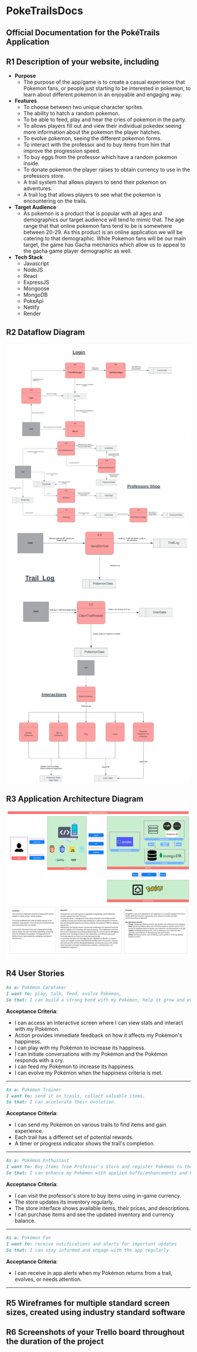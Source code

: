 # PokeTrailsDocs

## Official Documentation for the PokéTrails Application

## R1 Description of your website, including

- **Purpose**
    - The purpose of the app/game is to create a casual experience that Pokemon fans, or people just starting to be interested in pokemon, to learn about different pokemon in an enjoyable and engaging way.
- **Features**
    - To choose between two unique character sprites.
    - The ability to hatch a random pokemon.
    - To be able to feed, play and hear the cries of pokemon in the party.
    - To allows players fill out and view their individual pokedex seeing more information about the pokemon the player hatches.
    - To evolve pokemon, seeing the different pokemon forms. 
    - To interact with the professor and to buy items from him that improve the progression speed.
    - To buy eggs from the professor which have a random pokemon inside.
    - To donate pokemon the player raises to obtain currency to use in the professors store.
    - A trail system that allows players to send their pokemon on adventures.
    - A trail log that allows players to see what the pokemon is encountering on the trails.
- **Target Audience**
  - As pokemon is a product that is popular with all ages and demographics our target audience will tend to mimic that. The age range that that online pokemon fans tend to be is somewhere between 20-29. As this product is an online application we will be catering to that demographic. While Pokemon fans will be our main target, the game has Gacha mechanics which allow us to appeal to the gacha game player demographic as well.
- **Tech Stack**
  - Javascript
  - NodeJS
  - React
  - ExpressJS
  - Mongoose
  - MongoDB
  - PokeApi
  - Netlify
  - Render

## R2 Dataflow Diagram

![Login](./Images/DFD_Login.PNG)
![Shop](./Images/DFD_Shop.PNG)
![Trail](./Images/DFD_Trail.PNG)
![Interactions](./Images/DFD_Interactions.PNG)


## R3 Application Architecture Diagram

![Application Architecture Diagram.](./Images/App%20Architect.jpg)

   ## R4 User Stories

   ```md
   As a: Pokémon Caretaker
   I want to: play, talk, feed, evolve Pokémon,
   So that: I can build a strong bond with my Pokémon, help it grow and evolve
   ```

   **Acceptance Criteria**:

   - I can access an interactive screen where I can view stats and interact with my Pokémon.
   - Action provides immediate feedback on how it affects my Pokémon's happiness.
   - I can play with my Pokémon to increase its happiness.
   - I can initiate conversations with my Pokémon and the Pokémon responds with a cry.
   - I can feed my Pokémon to increase its happiness.
   - I can evolve my Pokémon when the happiness criteria is met.

   ---

   ```md
   As a: Pokémon Trainer
   I want to: send it on trails, collect valuable items.
   So that: I can accelerate their evolution.
   ```

   **Acceptance Criteria**:

   - I can send my Pokémon on various trails to find items and gain experience.
   - Each trail has a different set of potential rewards.
   - A timer or progress indicator shows the trail's completion.

   ---

   ```md
   As a: Pokémon Enthusiast
   I want to: Buy Items from Professor's Store and register Pokémon to the Pokédex,:
   So that: I can enhance my Pokémon with applied buffs/enhancements and keep track of my Pokémon collection
   ```

   **Acceptance Criteria**:

   - I can visit the professor's store to buy items using in-game currency.
   - The store updates its inventory regularly.
   - The store interface shows available items, their prices, and descriptions.
   - I can purchase items and see the updated inventory and currency balance.

   ---

   ```md
   As a: Pokémon Fan
   I want to: receive notifications and alerts for important updates
   So that: I can stay informed and engage with the app regularly.
   ```

   **Acceptance Criteria**:

   - I can receive in app alerts when my Pokémon returns from a trail, evolves, or needs attention.

   ---

## R5 Wireframes for multiple standard screen sizes, created using industry standard software

## R6 Screenshots of your Trello board throughout the duration of the project
